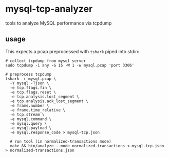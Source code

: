 # mysql-tcp-analyzer

tools to analyze MySQL performance via tcpdump


## usage

This expects a pcap preprocessed with `tshark` piped into stdin:

```
# collect tcpdump from mysql server
sudo tcpdump -i any -G 15 -W 1 -w mysql.pcap 'port 3306'

# preprocess tcpdump
tshark -r mysql.pcap \
  -Y mysql -Tjson \
  -e tcp.flags.fin \
  -e tcp.flags.reset \
  -e tcp.analysis.lost_segment \
  -e tcp.analysis.ack_lost_segment \
  -e frame.number \
  -e frame.time_relative \
  -e tcp.stream \
  -e mysql.command \
  -e mysql.query \
  -e mysql.payload \
  -e mysql.response_code > mysql-tcp.json

  # run tool (in normalized-transactions mode)
  make && bin/analyze --mode normalized-transactions < mysql-tcp.json > normalized-transactions.json
```